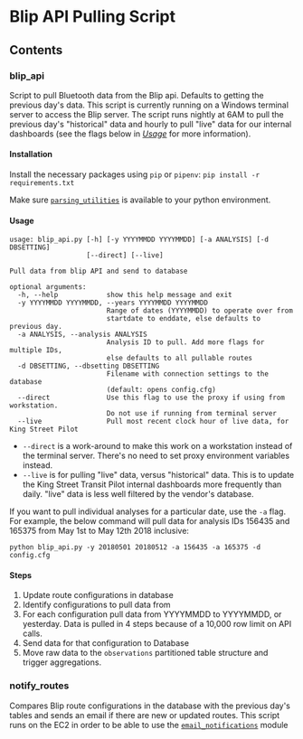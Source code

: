 # Blip API Pulling Script

## Contents

### blip_api

Script to pull Bluetooth data from the Blip api. Defaults to getting the previous day's data. This script is currently running on a Windows terminal server to access the Blip server. The script runs nightly at 6AM to pull the previous day's "historical" data and hourly to pull "live" data for our internal dashboards (see the flags below in [*Usage*](#usage) for more information).

#### Installation

Install the necessary packages using `pip` or `pipenv`: `pip install -r requirements.txt`

Make sure [`parsing_utilities`](https://github.com/CityofToronto/bdit_python_utilities) is available to your python environment.

#### Usage

```shell
usage: blip_api.py [-h] [-y YYYYMMDD YYYYMMDD] [-a ANALYSIS] [-d DBSETTING]
                   [--direct] [--live]

Pull data from blip API and send to database

optional arguments:
  -h, --help            show this help message and exit
  -y YYYYMMDD YYYYMMDD, --years YYYYMMDD YYYYMMDD
                        Range of dates (YYYYMMDD) to operate over from
                        startdate to enddate, else defaults to previous day.
  -a ANALYSIS, --analysis ANALYSIS
                        Analysis ID to pull. Add more flags for multiple IDs, 
                        else defaults to all pullable routes
  -d DBSETTING, --dbsetting DBSETTING
                        Filename with connection settings to the database
                        (default: opens config.cfg)
  --direct              Use this flag to use the proxy if using from workstation. 
                        Do not use if running from terminal server
  --live                Pull most recent clock hour of live data, for King Street Pilot
```

- `--direct` is a work-around to make this work on a workstation instead of the terminal server. There's no need to set proxy environment variables instead.
- `--live` is for pulling "live" data, versus "historical" data. This is to update the King Street Transit Pilot internal dashboards more frequently than daily. "live" data is less well filtered by the vendor's database.

If you want to pull individual analyses for a particular date, use the `-a` flag. For example, the below command will pull data for analysis IDs 156435 and  165375 from May 1st to May 12th 2018 inclusive:

```shell
python blip_api.py -y 20180501 20180512 -a 156435 -a 165375 -d config.cfg
```

#### Steps

1. Update route configurations in database
2. Identify configurations to pull data from
3. For each configuration pull data from YYYYMMDD to YYYYMMDD, or yesterday. Data is pulled in 4 steps because of a 10,000 row limit on API calls.
4. Send data for that configuration to Database
5. Move raw data to the `observations` partitioned table structure and trigger aggregations.

### notify_routes

Compares Blip route configurations in the database with the previous day's tables and sends an email if there are new or updated routes.
This script runs on the EC2 in order to be able to use the [`email_notifications`](https://github.com/CityofToronto/bdit_python_utilities/tree/master/email_notifications) module
